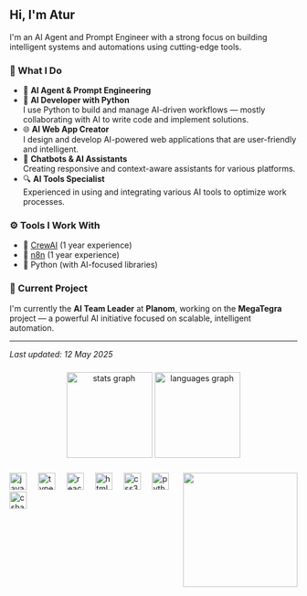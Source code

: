 ## Hi, I'm Atur

I'm an AI Agent and Prompt Engineer with a strong focus on building intelligent systems and automations using cutting-edge tools.

### 🧠 What I Do

- 🤖 **AI Agent & Prompt Engineering**
- 🔧 **AI Developer with Python**  
  I use Python to build and manage AI-driven workflows — mostly collaborating with AI to write code and implement solutions.
- 🌐 **AI Web App Creator**  
  I design and develop AI-powered web applications that are user-friendly and intelligent.
- 🤝 **Chatbots & AI Assistants**  
  Creating responsive and context-aware assistants for various platforms.
- 🔍 **AI Tools Specialist**  
  Experienced in using and integrating various AI tools to optimize work processes.

### ⚙️ Tools I Work With

- 🧩 [CrewAI](https://crewai.io) (1 year experience)
- 🔄 [n8n](https://n8n.io) (1 year experience)
- 🐍 Python (with AI-focused libraries)

### 🚀 Current Project

I'm currently the **AI Team Leader** at **Planom**, working on the **MegaTegra** project — a powerful AI initiative focused on scalable, intelligent automation.

---

_Last updated: 12 May 2025_

###

<div align="center">
  <img src="https://github-readme-stats.vercel.app/api?username=maurodesouza&hide_title=false&hide_rank=false&show_icons=true&include_all_commits=true&count_private=true&disable_animations=false&theme=dracula&locale=en&hide_border=false" height="150" alt="stats graph"  />
  <img src="https://github-readme-stats.vercel.app/api/top-langs?username=maurodesouza&locale=en&hide_title=false&layout=compact&card_width=320&langs_count=5&theme=dracula&hide_border=false" height="150" alt="languages graph"  />
</div>

###

<img align="right" height="200" src="https://i.imgflip.com/65efzo.gif"  />

###

<div align="left">
  <img src="https://cdn.jsdelivr.net/gh/devicons/devicon/icons/javascript/javascript-original.svg" height="30" alt="javascript logo"  />
  <img width="12" />
  <img src="https://cdn.jsdelivr.net/gh/devicons/devicon/icons/typescript/typescript-original.svg" height="30" alt="typescript logo"  />
  <img width="12" />
  <img src="https://cdn.jsdelivr.net/gh/devicons/devicon/icons/react/react-original.svg" height="30" alt="react logo"  />
  <img width="12" />
  <img src="https://cdn.jsdelivr.net/gh/devicons/devicon/icons/html5/html5-original.svg" height="30" alt="html5 logo"  />
  <img width="12" />
  <img src="https://cdn.jsdelivr.net/gh/devicons/devicon/icons/css3/css3-original.svg" height="30" alt="css3 logo"  />
  <img width="12" />
  <img src="https://cdn.jsdelivr.net/gh/devicons/devicon/icons/python/python-original.svg" height="30" alt="python logo"  />
  <img width="12" />
  <img src="https://cdn.jsdelivr.net/gh/devicons/devicon/icons/csharp/csharp-original.svg" height="30" alt="csharp logo"  />
</div>

